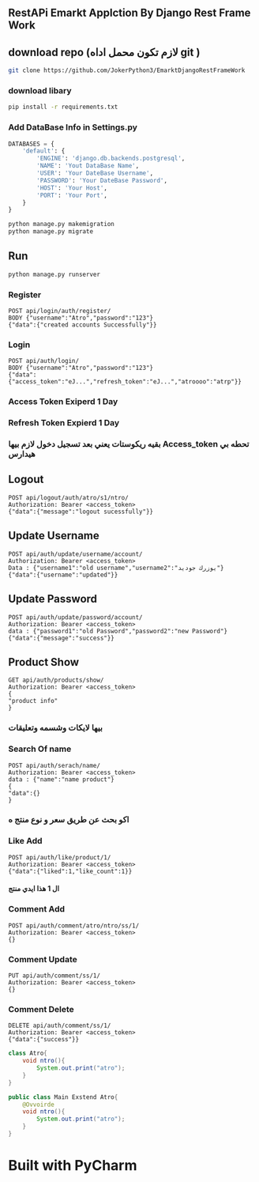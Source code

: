 ## RestAPi Emarkt Applction By Django Rest Frame Work

## download repo (لازم تكون محمل اداه git )
```bash
git clone https://github.com/JokerPython3/EmarktDjangoRestFrameWork
```


### download libary 
```bash
pip install -r requirements.txt
```


### Add DataBase Info in Settings.py 
```python
DATABASES = {
    'default': {
        'ENGINE': 'django.db.backends.postgresql',
        'NAME': 'Yout DataBase Name',
        'USER': 'Your DateBase Username',
        'PASSWORD': 'Your DateBase Password',
        'HOST': 'Your Host',
        'PORT': 'Your Port',
    }
}
```

```bash
python manage.py makemigration
python manage.py migrate
```
## Run
```bash
python manage.py runserver
```
### Register
```http request
POST api/login/auth/register/
BODY {"username":"Atro","password":"123"}
{"data":{"created accounts Successfully"}}
```
### Login 
```http 
POST api/auth/login/
BODY {"username":"Atro","password":"123"}
{"data":{"access_token":"eJ...","refresh_token":"eJ...","atroooo":"atrp"}}
```
### Access Token Exiperd 1 Day
### Refresh Token Expierd 1 Day
### بقيه ريكوستات يعني بعد تسجيل دخول لازم بيها Access_token تحطه بي هيدارس

## Logout
```http request
POST api/logout/auth/atro/s1/ntro/
Authorization: Bearer <access_token>
{"data":{"message":"logout sucessfully"}}
```
## Update Username 
```http request
POST api/auth/update/username/account/
Authorization: Bearer <access_token>
Data : {"username1":"old username","username2":"يوزرك جوديد"}
{"data":{"username":"updated"}}
```
## Update Password
```http request
POST api/auth/update/password/account/
Authorization: Bearer <access_token>
data : {"password1":"old Password","password2":"new Password"}
{"data":{"message":"success"}}
```
## Product Show
```http request
GET api/auth/products/show/
Authorization: Bearer <access_token>
{
"product info"
}
```
###  بيها لايكات وشسمه  وتعليقات
### Search Of name
```http request
POST api/auth/serach/name/
Authorization: Bearer <access_token>
data : {"name":"name product"}
{
"data":{}
}
```
### اكو بحث عن طريق سعر و نوع منتج ه
### Like Add
```http request
POST api/auth/like/product/1/
Authorization: Bearer <access_token>
{"data":{"liked":1,"like_count":1}}
```
#### ال 1 هذا ايدي منتج
### Comment Add
```http request
POST api/auth/comment/atro/ntro/ss/1/
Authorization: Bearer <access_token>
{}
```
### Comment Update
```http request
PUT api/auth/comment/ss/1/
Authorization: Bearer <access_token>
{}
```
### Comment Delete
```http request
DELETE api/auth/comment/ss/1/
Authorization: Bearer <access_token>
{"data":{"success"}}
```
```java
class Atro{
    void ntro(){
        System.out.print("atro");
    }
}

public class Main Exstend Atro{
    @Ovvoirde 
    void ntro(){
        System.out.print("atro");
    }
}

```
# Built with PyCharm

